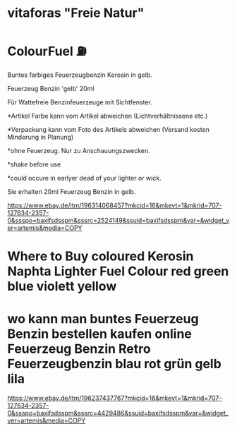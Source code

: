 # vitaforas "Freie Natur"
# ColourFuel ⛽

Buntes farbiges Feuerzeugbenzin Kerosin in gelb.




Feuerzeug Benzin 'gelb' 20ml


Für Wattefreie Benzinfeuerzeuge mit Sichtfenster.




*Artikel Farbe kann vom Artikel abweichen (Lichtverhältnissene etc.)

*Verpackung kann vom Foto des Artikels abweichen (Versand kosten Minderung in Planung)

*ohne Feuerzeug. Nur zu Anschauungszwecken.

*shake before use

*could occure in earlyer dead of your lighter or wick.




Sie erhalten 20ml Feuerzeug Benzin in gelb.

https://www.ebay.de/itm/196314068457?mkcid=16&mkevt=1&mkrid=707-127634-2357-0&ssspo=baxifsdsspm&sssrc=2524149&ssuid=baxifsdsspm&var=&widget_ver=artemis&media=COPY

# Where to Buy coloured Kerosin Naphta Lighter Fuel Colour red green blue violett yellow
# wo kann man buntes Feuerzeug Benzin bestellen kaufen online Feuerzeug Benzin Retro Feuerzeugbenzin blau rot grün gelb lila

https://www.ebay.de/itm/196237437767?mkcid=16&mkevt=1&mkrid=707-127634-2357-0&ssspo=baxifsdsspm&sssrc=4429486&ssuid=baxifsdsspm&var=&widget_ver=artemis&media=COPY